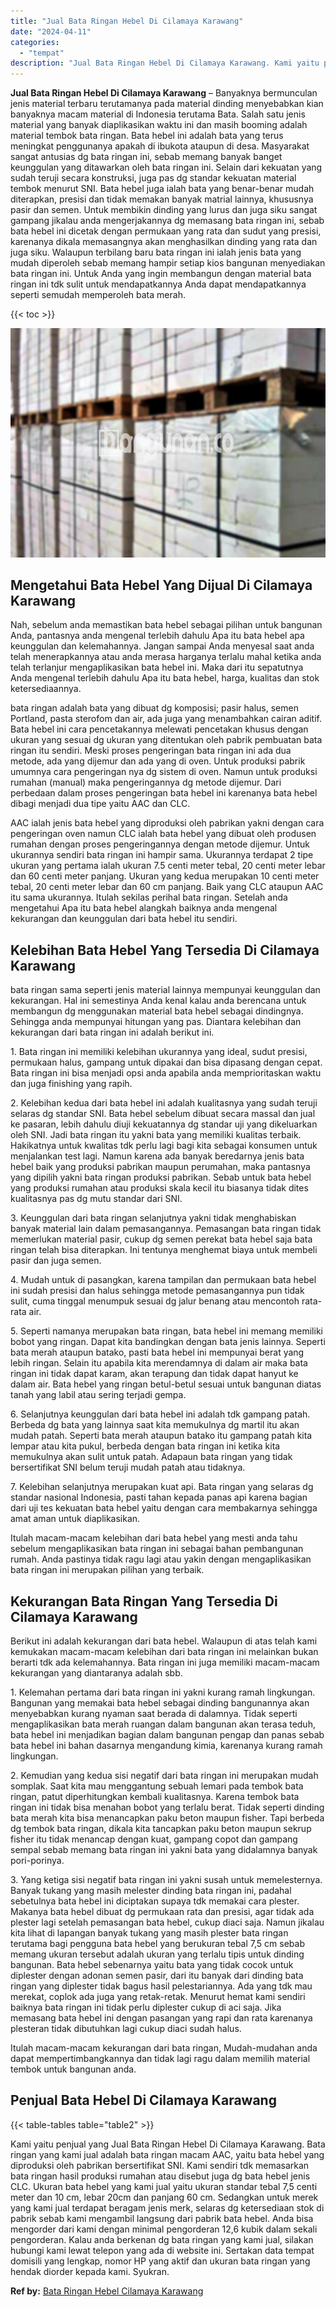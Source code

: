 ```yaml
---
title: "Jual Bata Ringan Hebel Di Cilamaya Karawang"
date: "2024-04-11"
categories: 
  - "tempat"
description: "Jual Bata Ringan Hebel Di Cilamaya Karawang. Kami yaitu penjual yang Jual Bata Ringan Hebel Di Cilamaya Karawang. Bata ringan yang kami jual adalah bata ring..."
---
```


**Jual Bata Ringan Hebel Di Cilamaya Karawang** – Banyaknya bermunculan jenis material terbaru terutamanya pada material dinding menyebabkan kian banyaknya macam material di Indonesia terutama Bata. Salah satu jenis material yang banyak diaplikasikan waktu ini dan masih booming adalah material tembok bata ringan. Bata hebel ini adalah bata yang terus meningkat penggunanya apakah di ibukota ataupun di desa. Masyarakat sangat antusias dg bata ringan ini, sebab memang banyak banget keunggulan yang ditawarkan oleh bata ringan ini. Selain dari kekuatan yang sudah teruji secara konstruksi, juga pas dg standar kekuatan material tembok menurut SNI. Bata hebel juga ialah bata yang benar-benar mudah diterapkan, presisi dan tidak memakan banyak matrial lainnya, khususnya pasir dan semen. Untuk membikin dinding yang lurus dan juga siku sangat gampang jikalau anda mengerjakannya dg memasang bata ringan ini, sebab bata hebel ini dicetak dengan permukaan yang rata dan sudut yang presisi, karenanya dikala memasangnya akan menghasilkan dinding yang rata dan juga siku. Walaupun terbilang baru bata ringan ini ialah jenis bata yang mudah diperoleh sebab memang hampir setiap kios bangunan menyediakan bata ringan ini. Untuk Anda yang ingin membangun dengan material bata ringan ini tdk sulit untuk mendapatkannya Anda dapat mendapatkannya seperti semudah memperoleh bata merah.

{{< toc >}}

![Jual Bata Ringan Hebel Di Cilamaya Karawang](/images/jual-hebel-murah-20.png)

## Mengetahui Bata Hebel Yang Dijual Di Cilamaya Karawang

Nah, sebelum anda memastikan bata hebel sebagai pilihan untuk bangunan Anda, pantasnya anda mengenal terlebih dahulu Apa itu bata hebel apa keunggulan dan kelemahannya. Jangan sampai Anda menyesal saat anda telah menerapkannya atau anda merasa harganya terlalu mahal ketika anda telah terlanjur mengaplikasikan bata hebel ini. Maka dari itu sepatutnya Anda mengenal terlebih dahulu Apa itu bata hebel, harga, kualitas dan stok ketersediaannya.

bata ringan adalah bata yang dibuat dg komposisi; pasir halus, semen Portland, pasta sterofom dan air, ada juga yang menambahkan cairan aditif. Bata hebel ini cara pencetakannya melewati pencetakan khusus dengan ukuran yang sesuai dg ukuran yang ditentukan oleh pabrik pembuatan bata ringan itu sendiri. Meski proses pengeringan bata ringan ini ada dua metode, ada yang dijemur dan ada yang di oven. Untuk produksi pabrik umumnya cara pengeringan nya dg sistem di oven. Namun untuk produksi rumahan (manual) maka pengeringannya dg metode dijemur. Dari perbedaan dalam proses pengeringan bata hebel ini karenanya bata hebel dibagi menjadi dua tipe yaitu AAC dan CLC.

AAC ialah jenis bata hebel yang diproduksi oleh pabrikan yakni dengan cara pengeringan oven namun CLC ialah bata hebel yang dibuat oleh produsen rumahan dengan proses pengeringannya dengan metode dijemur. Untuk ukurannya sendiri bata ringan ini hampir sama. Ukurannya terdapat 2 tipe ukuran yang pertama ialah ukuran 7.5 centi meter tebal, 20 centi meter lebar dan 60 centi meter panjang. Ukuran yang kedua merupakan 10 centi meter tebal, 20 centi meter lebar dan 60 cm panjang. Baik yang CLC ataupun AAC itu sama ukurannya. Itulah sekilas perihal bata ringan. Setelah anda mengetahui Apa itu bata hebel alangkah baiknya anda mengenal kekurangan dan keunggulan dari bata hebel itu sendiri.

## Kelebihan Bata Hebel Yang Tersedia Di Cilamaya Karawang

bata ringan sama seperti jenis material lainnya mempunyai keunggulan dan kekurangan. Hal ini semestinya Anda kenal kalau anda berencana untuk membangun dg menggunakan material bata hebel sebagai dindingnya. Sehingga anda mempunyai hitungan yang pas. Diantara kelebihan dan kekurangan dari bata ringan ini adalah berikut ini.

1\. Bata ringan ini memiliki kelebihan ukurannya yang ideal, sudut presisi, permukaan halus, gampang untuk dipakai dan bisa dipasang dengan cepat. Bata ringan ini bisa menjadi opsi anda apabila anda memprioritaskan waktu dan juga finishing yang rapih.

2\. Kelebihan kedua dari bata hebel ini adalah kualitasnya yang sudah teruji selaras dg standar SNI. Bata hebel sebelum dibuat secara massal dan jual ke pasaran, lebih dahulu diuji kekuatannya dg standar uji yang dikeluarkan oleh SNI. Jadi bata ringan itu yakni bata yang memiliki kualitas terbaik. Hakikatnya untuk kwalitas tdk perlu lagi bagi kita sebagai konsumen untuk menjalankan test lagi. Namun karena ada banyak beredarnya jenis bata hebel baik yang produksi pabrikan maupun perumahan, maka pantasnya yang dipilih yakni bata ringan produksi pabrikan. Sebab untuk bata hebel yang produksi rumahan atau produksi skala kecil itu biasanya tidak dites kualitasnya pas dg mutu standar dari SNI.

3\. Keunggulan dari bata ringan selanjutnya yakni tidak menghabiskan banyak material lain dalam pemasangannya. Pemasangan bata ringan tidak memerlukan material pasir, cukup dg semen perekat bata hebel saja bata ringan telah bisa diterapkan. Ini tentunya menghemat biaya untuk membeli pasir dan juga semen.

4\. Mudah untuk di pasangkan, karena tampilan dan permukaan bata hebel ini sudah presisi dan halus sehingga metode pemasangannya pun tidak sulit, cuma tinggal menumpuk sesuai dg jalur benang atau mencontoh rata-rata air.

5\. Seperti namanya merupakan bata ringan, bata hebel ini memang memiliki bobot yang ringan. Dapat kita bandingkan dengan bata jenis lainnya. Seperti bata merah ataupun batako, pasti bata hebel ini mempunyai berat yang lebih ringan. Selain itu apabila kita merendamnya di dalam air maka bata ringan ini tidak dapat karam, akan terapung dan tidak dapat hanyut ke dalam air. Bata hebel yang ringan betul-betul sesuai untuk bangunan diatas tanah yang labil atau sering terjadi gempa.

6\. Selanjutnya keunggulan dari bata hebel ini adalah tdk gampang patah. Berbeda dg bata yang lainnya saat kita memukulnya dg martil itu akan mudah patah. Seperti bata merah ataupun batako itu gampang patah kita lempar atau kita pukul, berbeda dengan bata ringan ini ketika kita memukulnya akan sulit untuk patah. Adapaun bata ringan yang tidak bersertifikat SNI belum teruji mudah patah atau tidaknya.

7\. Kelebihan selanjutnya merupakan kuat api. Bata ringan yang selaras dg standar nasional Indonesia, pasti tahan kepada panas api karena bagian dari uji tes kekuatan bata hebel yaitu dengan cara membakarnya sehingga amat aman untuk diaplikasikan.

Itulah macam-macam kelebihan dari bata hebel yang mesti anda tahu sebelum mengaplikasikan bata ringan ini sebagai bahan pembangunan rumah. Anda pastinya tidak ragu lagi atau yakin dengan mengaplikasikan bata ringan ini merupakan pilihan yang terbaik.

## Kekurangan Bata Ringan Yang Tersedia Di Cilamaya Karawang

Berikut ini adalah kekurangan dari bata hebel. Walaupun di atas telah kami kemukakan macam-macam kelebihan dari bata ringan ini melainkan bukan berarti tdk ada kelemahannya. Bata ringan ini juga memiliki macam-macam kekurangan yang diantaranya adalah sbb.

1\. Kelemahan pertama dari bata ringan ini yakni kurang ramah lingkungan. Bangunan yang memakai bata hebel sebagai dinding bangunannya akan menyebabkan kurang nyaman saat berada di dalamnya. Tidak seperti mengaplikasikan bata merah ruangan dalam bangunan akan terasa teduh, bata hebel ini menjadikan bagian dalam bangunan pengap dan panas sebab bata hebel ini bahan dasarnya mengandung kimia, karenanya kurang ramah lingkungan.

2\. Kemudian yang kedua sisi negatif dari bata ringan ini merupakan mudah somplak. Saat kita mau menggantung sebuah lemari pada tembok bata ringan, patut diperhitungkan kembali kualitasnya. Karena tembok bata ringan ini tidak bisa menahan bobot yang terlalu berat. Tidak seperti dinding bata merah kita bisa menancapkan paku beton maupun fisher. Tapi berbeda dg tembok bata ringan, dikala kita tancapkan paku beton maupun sekrup fisher itu tidak menancap dengan kuat, gampang copot dan gampang sempal sebab memang bata ringan ini yakni bata yang didalamnya banyak pori-porinya.

3\. Yang ketiga sisi negatif bata ringan ini yakni susah untuk memelesternya. Banyak tukang yang masih melester dinding bata ringan ini, padahal sebetulnya bata hebel ini diciptakan supaya tdk memakai cara plester. Makanya bata hebel dibuat dg permukaan rata dan presisi, agar tidak ada plester lagi setelah pemasangan bata hebel, cukup diaci saja. Namun jikalau kita lihat di lapangan banyak tukang yang masih plester bata ringan terutama bagi pengguna bata hebel yang berukuran tebal 7,5 cm sebab memang ukuran tersebut adalah ukuran yang terlalu tipis untuk dinding bangunan. Bata hebel sebenarnya yaitu bata yang tidak cocok untuk diplester dengan adonan semen pasir, dari itu banyak dari dinding bata ringan yang diplester tidak bagus hasil pelestariannya. Ada yang tdk mau merekat, coplok ada juga yang retak-retak. Menurut hemat kami sendiri baiknya bata ringan ini tidak perlu diplester cukup di aci saja. Jika memasang bata hebel ini dengan pasangan yang rapi dan rata karenanya plesteran tidak dibutuhkan lagi cukup diaci sudah halus.

Itulah macam-macam kekurangan dari bata ringan, Mudah-mudahan anda dapat mempertimbangkannya dan tidak lagi ragu dalam memilih material tembok untuk bangunan anda.

## Penjual Bata Hebel Di Cilamaya Karawang

{{< table-tables table="table2" >}}

Kami yaitu penjual yang Jual Bata Ringan Hebel Di Cilamaya Karawang. Bata ringan yang kami jual adalah bata ringan macam AAC, yaitu bata hebel yang diproduksi oleh pabrikan bersertifikat SNI. Kami sendiri tdk memasarkan bata ringan hasil produksi rumahan atau disebut juga dg bata hebel jenis CLC. Ukuran bata hebel yang kami jual yaitu ukuran standar tebal 7,5 centi meter dan 10 cm, lebar 20cm dan panjang 60 cm. Sedangkan untuk merek yang kami jual terdapat beragam jenis merk, selaras dg ketersediaan stok di pabrik sebab kami mengambil langsung dari pabrik bata hebel. Anda bisa mengorder dari kami dengan minimal pengorderan 12,6 kubik dalam sekali pengorderan. Kalau anda berkenan dg bata ringan yang kami jual, silakan hubungi kami lewat telepon yang ada di website ini. Sertakan data tempat domisili yang lengkap, nomor HP yang aktif dan ukuran bata ringan yang hendak diorder kepada kami. Syukran.

**Ref by:** [Bata Ringan Hebel Cilamaya Karawang](https://id.wikipedia.org/wiki/Bata)
